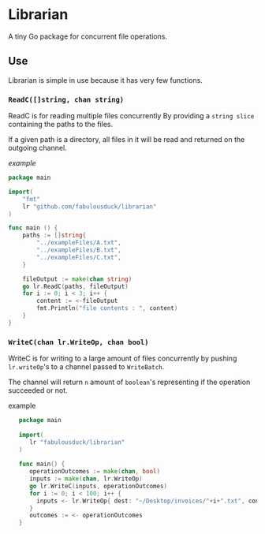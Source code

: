 # Librarian
A tiny Go package for concurrent file operations.

## Use

Librarian is simple in use because it has very few functions.

### ` ReadC([]string, chan string) `

ReadC is for reading multiple files concurrently
By providing a `string slice` containing the paths to the files.

If a given path is a directory, all files in it will be read and returned
on the outgoing channel.

*example*

```go
package main

import(
	"fmt"
	lr "github.com/fabulousduck/librarian"
)

func main () {
	paths := []string{
		"../exampleFiles/A.txt",
		"../exampleFiles/B.txt",
		"../exampleFiles/C.txt",
	}

	fileOutput := make(chan string)
	go lr.ReadC(paths, fileOutput)
	for i := 0; i < 3; i++ {
		content := <-fileOutput
		fmt.Println("file contents : ", content)
	}
}
```   
   
### `WriteC(chan lr.WriteOp, chan bool)`

WriteC is for writing to a large amount of files concurrently
by pushing `lr.writeOp`'s to a channel passed to `WriteBatch`.

The channel will return  `n` amount of `boolean`'s representing if
the operation succeeded or not.

example

```go
   package main
   
   import(
      lr "fabulousduck/librarian"
   )
   
   func main() {
      operationOutcomes := make(chan, bool)
      inputs := make(chan, lr.WriteOp)
      go lr.WriteC(inputs, operationOutcomes)
      for i := 0; i < 100; i++ {
        inputs <- lr.WriteOp{ dest: "~/Desktop/invoices/"+i+".txt", content: "invoice #"+i }
      }  
      outcomes := <- operationOutcomes
   }
